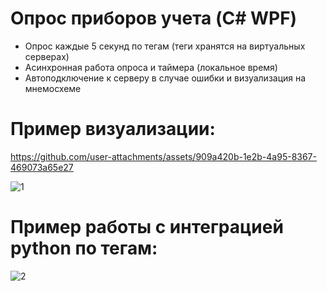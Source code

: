 # Опрос приборов учета (C# WPF)
- Опрос каждые 5 секунд по тегам (теги хранятся на виртуальных серверах)
- Асинхронная работа опроса и таймера (локальное время)
- Автоподключение к серверу в случае ошибки и визуализация на мнемосхеме
# Пример визуализации:


https://github.com/user-attachments/assets/909a420b-1e2b-4a95-8367-469073a65e27


![1](https://github.com/user-attachments/assets/0431019d-ccf6-4b2e-bd65-d82ff45abcb0)
# Пример работы с интеграцией python по тегам:
![2](https://github.com/user-attachments/assets/d292e4b6-504f-4e14-bcc3-b800a14fbc7b)
